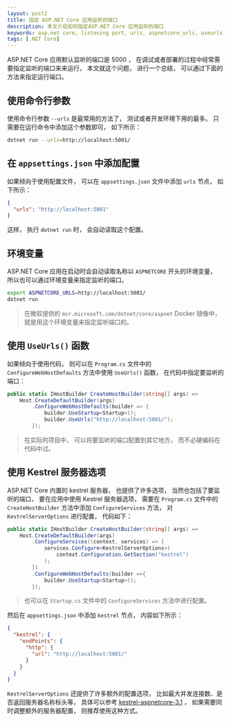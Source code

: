 ```yaml
---
layout: post2
title: 指定 ASP.NET Core 应用监听的端口
description: 本文介绍如何指定ASP.NET Core 应用监听的端口
keywords: asp.net core, listening port, urls, aspnetcore_urls, useurls, kestrelserveroptions
tags: [.NET Core]
---
```


ASP.NET Core 应用默认监听的端口是 5000 ， 在调试或者部署的过程中经常需要指定监听的端口来来运行， 本文就这个问题， 进行一个总结， 可以通过下面的方法来指定运行端口。

## 使用命令行参数

使用命令行参数 `--urls` 是最常用的方法了， 测试或者开发环境下用的最多。 只需要在运行命令中添加这个参数即可， 如下所示：

```sh
dotnet run --urls=http://localhost:5001/
```

## 在 `appsettings.json` 中添加配置

如果倾向于使用配置文件， 可以在 `appsettings.json` 文件中添加 `urls` 节点， 如下所示：

```json
{
  "urls": "http://localhost:5001"
}
```

这样， 执行 `dotnet run` 时， 会自动读取这个配置。

## 环境变量

ASP.NET Core 应用在启动时会自动读取名称以 `ASPNETCORE` 开头的环境变量， 所以也可以通过环境变量来指定监听的端口。

```sh
export ASPNETCORE_URLS=http://localhost:5001/
dotnet run
```

> 在微软提供的 `mcr.microsoft.com/dotnet/core/aspnet` Docker 镜像中， 就是用这个环境变量来指定监听端口的。

## 使用 `UseUrls()` 函数

如果倾向于使用代码， 则可以在 `Program.cs` 文件中的 `ConfigureWebHostDefaults` 方法中使用 `UseUrls()` 函数， 在代码中指定要监听的端口：

```cs
public static IHostBuilder CreateHostBuilder(string[] args) =>
    Host.CreateDefaultBuilder(args)
        .ConfigureWebHostDefaults(builder => {
            builder.UseStartup<Startup>();
            builder.UseUrls("http://localhost:5001/");
        });
```

> 在实际的项目中， 可以将要监听的端口配置到其它地方， 而不必硬编码在代码中过。

## 使用 Kestrel 服务器选项

ASP.NET Core 内置的 kestrel 服务器， 也提供了许多选项， 当然也包括了要监听的端口， 要在应用中使用 Kestrel 服务器选项， 需要在 `Program.cs` 文件中的 `CreateHostBuilder` 方法中添加 `ConfigureServices` 方法， 对 `KestrelServerOptions` 进行配置， 代码如下：

```cs
public static IHostBuilder CreateHostBuilder(string[] args) =>
    Host.CreateDefaultBuilder(args)
        .ConfigureServices((context, services) => {
            services.Configure<KestrelServerOptions>(
                context.Configuration.GetSection("kestrel")
            );
        })
        .ConfigureWebHostDefaults(builder =>{
            builder.UseStartup<Startup>();
        });
```

> 也可以在 `Startup.cs` 文件中的 `ConfigureServices` 方法中进行配置。

然后在 `appsettings.json` 中添加 `kestrel` 节点， 内容如下所示：

```json
{
  "kestrel": {
    "endPoints": {
      "http": {
        "url": "http://localhost:5001/"
      }
    }
  }
}
```

`KestrelServerOptions` 还提供了许多额外的配置选项， 比如最大并发连接数、是否返回服务器名称标头等， 具体可以参考 [kestrel-aspnetcore-3.1](https://docs.microsoft.com/en-us/aspnet/core/fundamentals/servers/kestrel?view=aspnetcore-3.1) ， 如果需要同时调整额外的服务器配置， 则推荐使用这种方式。
